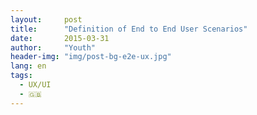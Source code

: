 ```yaml
---
layout:     post
title:      "Definition of End to End User Scenarios"
date:       2015-03-31 
author:     "Youth"
header-img: "img/post-bg-e2e-ux.jpg"
lang: en
tags:
  - UX/UI
  - 🇬🇧
---
```




